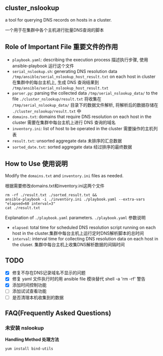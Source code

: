 ## cluster_nslookup

a tool for querying DNS records on hosts in a cluster.

一个用于在集群中各个主机进行批量DNS查询的脚本

## Role of Important File 重要文件的作用

- `playbook.yaml`: describing the execution process 描述执行步骤, 使用 ansible-playbook 运行这个文件
- `serial_nslookup.sh`: generating DNS resolution data `/tmp/ansible/serial_nslookup_host_result.txt` on each host in cluster 在集群中的每台主机上, 生成 DNS 查询结果到 `/tmp/ansible/serial_nslookup_host_result.txt`
- `parser.py`: parsing the collected data `/tmp/serial_nslookup_data/` to the file `./cluster_nslookup/result.txt` 将收集在 `/tmp/serial_nslookup_data/` 目录下的数据文件解析, 将解析后的数据存储在 `./cluster_nslookup/result.txt` 中
- `domains.txt`: domains that require DNS resolution on each host in the cluster 需要在集群中每台主机上进行 DNS 查询的域名
- `inventory.ini`: list of host to be operated in the cluster 需要操作的主机列表
- `result.txt`: unsorted aggregate data 未排序的汇总数据
- `sorted_date.txt`: sorted aggregate data 经过排序的最终数据

## How to Use 使用说明

Modify the `domains.txt` and `inventory.ini` files as needed.

根据需要修改domains.txt和inventory.ini这两个文件


```shell
rm -rf ./result.txt ./sorted_result.txt && 
ansible-playbook -i ./inventory.ini ./playbook.yaml --extra-vars "elapsed=60 interval=3"
cat ./result.txt
```
Explanation of `./playbook.yaml` parameters. `./playbook.yaml` 参数说明

- `elapsed`: total time for scheduled DNS resolution script running on each host in the cluster.集群中每台主机上运行定时DNS解析脚本的总时间
- `interval`: interval time for collecting DNS resolution data on each host in the cluser. 集群中每台主机上收集DNS解析数据的间隔时间


## TODO

- [x] 修复不存在DNS记录域名不显示的问题
- [x] 修复 yaml 文件执行时的用 ansible file 模块替代 shell -a 'rm -rf' 警告
- [x] 添加时间控制功能
- [ ] 添加试试查看功能
- [ ] 是否清理本机收集到的数据

## FAQ(Frequently Asked Questions)

### 未安装 nslookup

**Handling Method 处理方法**

```shell
yum install bind-utils
```